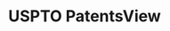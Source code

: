 ---
layout: default
bigquery: https://console.cloud.google.com/bigquery?p=patents-public-data&d=patentsview&page=dataset
citation: Attribution should be given to PatentsView for use, distribution, or derivative
  works.
code: https://github.com/CSSIP-AIR/PatentsView-Code-Snippets/
contributors: USPTO
cost: None
description: 'PatentsView includes US patent data including raw data (summaries, applications,
  pregrant applications), disambugations of inventors and assignees, and inventor
  gender estimates.  Also foreign priority data, # of figures and sheets, and government
  interest statements.'
documentation: https://patentsview.org/query/builder-faqs
last_edit: Mon, 04 Apr 2022 19:02:57 GMT
location: https://patentsview.org/
maintained_by: USPTO
record_creation_timestamp: 12/2/2020 17:20:46
schema_fields: '[''category_id'', ''disamb_inventor_id_20190820'', ''classification_data_source'',
  ''attribution_status'', ''disamb_inventor_id_20171226'', ''disamb_inventor_id_20180528'',
  ''level_three'', ''applicant_type'', ''term_extension'', ''subgroup_id'', ''ipc_class'',
  ''subgroup'', ''location_id'', ''rawinventor_id'', ''country'', ''disamb_assignee_id_20200929'',
  ''latin_name'', ''number'', ''term_disclaimer'', ''designation'', ''withdrawn'',
  ''disamb_inventor_id_20190312'', ''role'', ''reldocno'', ''sequence'', ''name_first'',
  ''action_date'', ''type'', ''disamb_inventor_id_20170307'', ''term_grant'', ''level_two'',
  ''deceased'', ''group'', ''disamb_inventor_id_20201229'', ''longitude'', ''date'',
  ''variety'', ''lawyer_id'', ''patent_id'', ''length'', ''num_claims'', ''disamb_inventor_id_20200929'',
  ''disamb_assignee_id_20200630'', ''uuid'', ''f102_date'', ''gi_statement'', ''classification_status'',
  ''rule_47'', ''citation_id'', ''title'', ''_102_date'', ''latitude'', ''assignee_id'',
  ''abstract'', ''disamb_inventor_id_20170808'', ''field_id'', ''classification_value'',
  ''city'', ''disamb_inventor_id_20191008'', ''status'', ''subsection_id'', ''group_id'',
  ''kind'', ''disamb_assignee_id_20190820'', ''section'', ''organization'', ''male'',
  ''subclass'', ''sector_title'', ''category'', ''classification_level'', ''rawassignee_id'',
  ''text'', ''disamb_inventor_id_20181127'', ''country_transformed'', ''name_last'',
  ''dependent'', ''disamb_assignee_id_20190312'', ''disamb_inventor_id_20200630'',
  ''num_figures'', ''_371_date'', ''disamb_assignee_id_20191231'', ''disamb_assignee_id_20200331'',
  ''subclass_id'', ''application_id'', ''male_flag'', ''field_title'', ''level_one'',
  ''disclaimer_date'', ''publication_number'', ''mainclass_id'', ''county_fips'',
  ''rawlocation_id'', ''disamb_assignee_id_20191008'', ''disamb_inventor_id_20171003'',
  ''disamb_assignee_id_20181127'', ''subcategory_id'', ''id'', ''symbol_position'',
  ''disamb_inventor_id_20191231'', ''exemplary'', ''section_id'', ''inventor_id'',
  ''doctype'', ''name'', ''doc_type'', ''organization_id'', ''county'', ''rel_id'',
  ''state'', ''lname'', ''disamb_inventor_id_20200331'', ''relkind'', ''filename'',
  ''f371_date'', ''ipc_version_indicator'', ''fname'', ''latlong'', ''state_fips'',
  ''main_group'', ''series_code'', ''lapse_of_patent'', ''num'', ''contract_award_number'',
  ''num_sheets'']'
shortname: patentsview
tags:
- disambiguation
- United States
- gender
terms_of_use: Creative Commons Attribution 4.0 International License.
timeframe: 1963-1999
title: USPTO PatentsView
uuid: cf1780b1-e265-4e49-8d1d-83b9cfe0fd9a
---